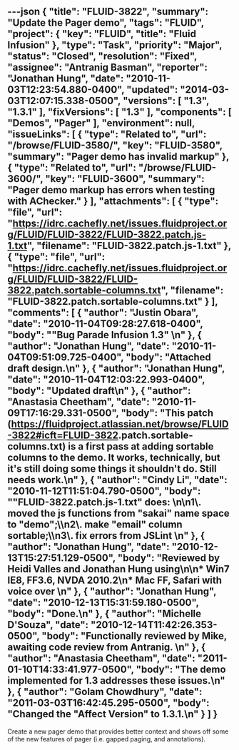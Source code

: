 ---json
{
  "title": "FLUID-3822",
  "summary": "Update the Pager demo",
  "tags": "FLUID",
  "project": {
    "key": "FLUID",
    "title": "Fluid Infusion"
  },
  "type": "Task",
  "priority": "Major",
  "status": "Closed",
  "resolution": "Fixed",
  "assignee": "Antranig Basman",
  "reporter": "Jonathan Hung",
  "date": "2010-11-03T12:23:54.880-0400",
  "updated": "2014-03-03T12:07:15.338-0500",
  "versions": [
    "1.3",
    "1.3.1"
  ],
  "fixVersions": [
    "1.3"
  ],
  "components": [
    "Demos",
    "Pager"
  ],
  "environment": null,
  "issueLinks": [
    {
      "type": "Related to",
      "url": "/browse/FLUID-3580/",
      "key": "FLUID-3580",
      "summary": "Pager demo has invalid markup"
    },
    {
      "type": "Related to",
      "url": "/browse/FLUID-3600/",
      "key": "FLUID-3600",
      "summary": "Pager demo markup has errors when testing with AChecker."
    }
  ],
  "attachments": [
    {
      "type": "file",
      "url": "https://idrc.cachefly.net/issues.fluidproject.org/FLUID/FLUID-3822/FLUID-3822.patch.js-1.txt",
      "filename": "FLUID-3822.patch.js-1.txt"
    },
    {
      "type": "file",
      "url": "https://idrc.cachefly.net/issues.fluidproject.org/FLUID/FLUID-3822/FLUID-3822.patch.sortable-columns.txt",
      "filename": "FLUID-3822.patch.sortable-columns.txt"
    }
  ],
  "comments": [
    {
      "author": "Justin Obara",
      "date": "2010-11-04T09:28:27.618-0400",
      "body": "\"Bug Parade Infusion 1.3\"&#x20;\n"
    },
    {
      "author": "Jonathan Hung",
      "date": "2010-11-04T09:51:09.725-0400",
      "body": "Attached draft design.\n"
    },
    {
      "author": "Jonathan Hung",
      "date": "2010-11-04T12:03:22.993-0400",
      "body": "Updated draft\n"
    },
    {
      "author": "Anastasia Cheetham",
      "date": "2010-11-09T17:16:29.331-0500",
      "body": "This patch (<https://fluidproject.atlassian.net/browse/FLUID-3822#icft=FLUID-3822>.patch.sortable-columns.txt) is a first pass at adding sortable columns to the demo. It works, technically, but it's still doing some things it shouldn't do. Still needs work.\n"
    },
    {
      "author": "Cindy Li",
      "date": "2010-11-12T11:51:04.790-0500",
      "body": "\"FLUID-3822.patch.js-1.txt\" does:&#x20;\n\n1\\. moved the js functions from \"sakai\" name space to \"demo\";\\\n2\\. make \"email\" column sortable;\\\n3\\. fix errors from JSLint&#x20;\n"
    },
    {
      "author": "Jonathan Hung",
      "date": "2010-12-13T15:27:51.129-0500",
      "body": "Reviewed by Heidi Valles and Jonathan Hung using\n\n* Win7 IE8, FF3.6, NVDA 2010.2\n* Mac FF, Safari with  voice over&#x20;\n"
    },
    {
      "author": "Jonathan Hung",
      "date": "2010-12-13T15:31:59.180-0500",
      "body": "Done.\n"
    },
    {
      "author": "Michelle D'Souza",
      "date": "2010-12-14T11:42:26.353-0500",
      "body": "Functionally reviewed by Mike, awaiting code review from Antranig.&#x20;\n"
    },
    {
      "author": "Anastasia Cheetham",
      "date": "2011-01-10T14:33:41.977-0500",
      "body": "The demo implemented for 1.3 addresses these issues.\n"
    },
    {
      "author": "Golam Chowdhury",
      "date": "2011-03-03T16:42:45.295-0500",
      "body": "Changed the \"Affect Version\" to 1.3.1.\n"
    }
  ]
}
---
Create a new pager demo that provides better context and shows off some of the new features of pager (i.e. gapped paging, and annotations).

        